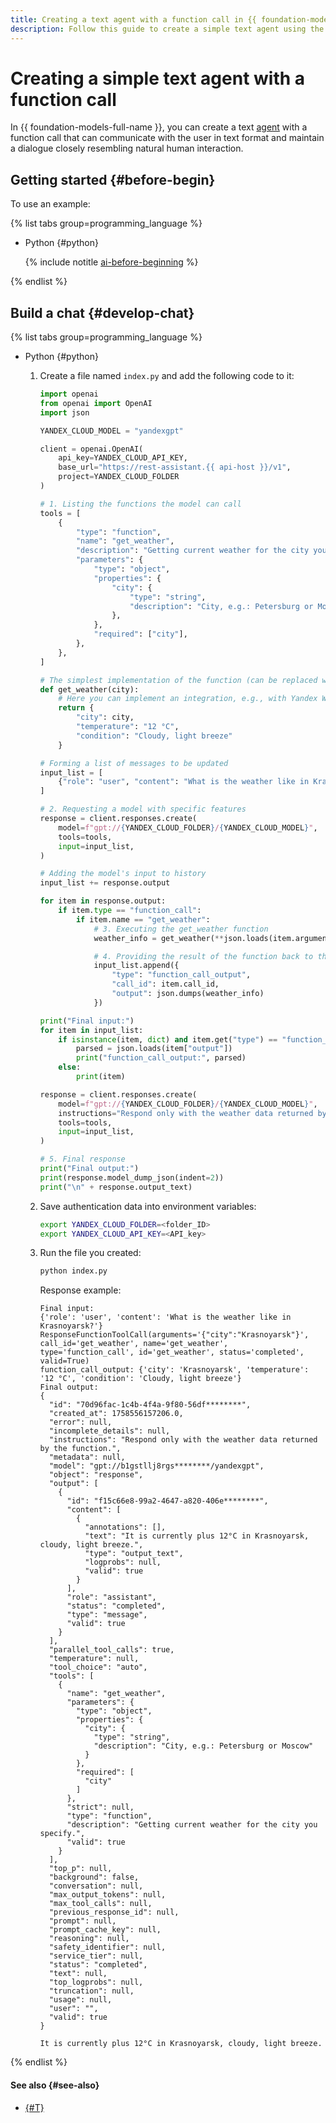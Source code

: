 ```yaml
---
title: Creating a text agent with a function call in {{ foundation-models-full-name }}
description: Follow this guide to create a simple text agent using the Responses API in {{ foundation-models-full-name }}.
---
```


# Creating a simple text agent with a function call

In {{ foundation-models-full-name }}, you can create a text [agent](../../concepts/agents/index.md) with a function call that can communicate with the user in text format and maintain a dialogue closely resembling natural human interaction.

## Getting started {#before-begin}

To use an example:

{% list tabs group=programming_language %}

- Python {#python}

  {% include notitle [ai-before-beginning](../../../_includes/ai-studio/yandexgpt/ai-before-beginning.md) %}

{% endlist %}

## Build a chat {#develop-chat}

{% list tabs group=programming_language %}

- Python {#python}

  1. Create a file named `index.py` and add the following code to it:

      ```python
      import openai
      from openai import OpenAI
      import json

      YANDEX_CLOUD_MODEL = "yandexgpt"

      client = openai.OpenAI(
          api_key=YANDEX_CLOUD_API_KEY,
          base_url="https://rest-assistant.{{ api-host }}/v1",
          project=YANDEX_CLOUD_FOLDER
      )

      # 1. Listing the functions the model can call
      tools = [
          {
              "type": "function",
              "name": "get_weather",
              "description": "Getting current weather for the city you specify.",
              "parameters": {
                  "type": "object",
                  "properties": {
                      "city": {
                          "type": "string",
                          "description": "City, e.g.: Petersburg or Moscow",
                      },
                  },
                  "required": ["city"],
              },
          },
      ]

      # The simplest implementation of the function (can be replaced with a call to a real API)
      def get_weather(city):
          # Here you can implement an integration, e.g., with Yandex Weather
          return {
              "city": city,
              "temperature": "12 °C",
              "condition": "Cloudy, light breeze"
          }

      # Forming a list of messages to be updated
      input_list = [
          {"role": "user", "content": "What is the weather like in Krasnoyarsk?"}
      ]

      # 2. Requesting a model with specific features
      response = client.responses.create(
          model=f"gpt://{YANDEX_CLOUD_FOLDER}/{YANDEX_CLOUD_MODEL}",
          tools=tools,
          input=input_list,
      )

      # Adding the model's input to history
      input_list += response.output

      for item in response.output:
          if item.type == "function_call":
              if item.name == "get_weather":
                  # 3. Executing the get_weather function
                  weather_info = get_weather(**json.loads(item.arguments))

                  # 4. Providing the result of the function back to the model
                  input_list.append({
                      "type": "function_call_output",
                      "call_id": item.call_id,
                      "output": json.dumps(weather_info)
                  })

      print("Final input:")
      for item in input_list:
          if isinstance(item, dict) and item.get("type") == "function_call_output":
              parsed = json.loads(item["output"])
              print("function_call_output:", parsed)
          else:
              print(item)

      response = client.responses.create(
          model=f"gpt://{YANDEX_CLOUD_FOLDER}/{YANDEX_CLOUD_MODEL}",
          instructions="Respond only with the weather data returned by the function.",
          tools=tools,
          input=input_list,
      )

      # 5. Final response
      print("Final output:")
      print(response.model_dump_json(indent=2))
      print("\n" + response.output_text)
      ```

  1. Save authentication data into environment variables:

      ```bash
      export YANDEX_CLOUD_FOLDER=<folder_ID>
      export YANDEX_CLOUD_API_KEY=<API_key>
      ```

  1. Run the file you created:

      ```bash
      python index.py
      ```

      Response example:

      ```text
      Final input:
      {'role': 'user', 'content': 'What is the weather like in Krasnoyarsk?'}
      ResponseFunctionToolCall(arguments='{"city":"Krasnoyarsk"}', call_id='get_weather', name='get_weather', type='function_call', id='get_weather', status='completed', valid=True)
      function_call_output: {'city': 'Krasnoyarsk', 'temperature': '12 °C', 'condition': 'Cloudy, light breeze'}
      Final output:
      {
        "id": "70d96fac-1c4b-4f4a-9f80-56df********",
        "created_at": 1758556157206.0,
        "error": null,
        "incomplete_details": null,
        "instructions": "Respond only with the weather data returned by the function.",
        "metadata": null,
        "model": "gpt://b1gstllj8rgs********/yandexgpt",
        "object": "response",
        "output": [
          {
            "id": "f15c66e8-99a2-4647-a820-406e********",
            "content": [
              {
                "annotations": [],
                "text": "It is currently plus 12°C in Krasnoyarsk, cloudy, light breeze.",
                "type": "output_text",
                "logprobs": null,
                "valid": true
              }
            ],
            "role": "assistant",
            "status": "completed",
            "type": "message",
            "valid": true
          }
        ],
        "parallel_tool_calls": true,
        "temperature": null,
        "tool_choice": "auto",
        "tools": [
          {
            "name": "get_weather",
            "parameters": {
              "type": "object",
              "properties": {
                "city": {
                  "type": "string",
                  "description": "City, e.g.: Petersburg or Moscow"
                }
              },
              "required": [
                "city"
              ]
            },
            "strict": null,
            "type": "function",
            "description": "Getting current weather for the city you specify.",
            "valid": true
          }
        ],
        "top_p": null,
        "background": false,
        "conversation": null,
        "max_output_tokens": null,
        "max_tool_calls": null,
        "previous_response_id": null,
        "prompt": null,
        "prompt_cache_key": null,
        "reasoning": null,
        "safety_identifier": null,
        "service_tier": null,
        "status": "completed",
        "text": null,
        "top_logprobs": null,
        "truncation": null,
        "usage": null,
        "user": "",
        "valid": true
      }

      It is currently plus 12°C in Krasnoyarsk, cloudy, light breeze.
      ```

{% endlist %}

#### See also {#see-also}

* [{#T}](../../concepts/generation/index.md)